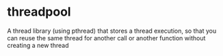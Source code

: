 # threadpool
A thread library (using pthread) that stores a thread execution, so that you can reuse the same thread for another call or another function without creating a new thread
